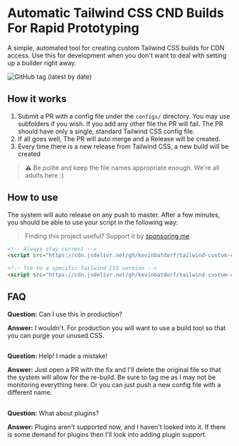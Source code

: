 # Automatic Tailwind CSS CND Builds For Rapid Prototyping

A simple, automated tool for creating custom Tailwind CSS builds for CDN access. Use this for development when you don't want to deal with setting up a builder right away.

![GitHub tag (latest by date)](https://img.shields.io/github/v/tag/KevinBatdorf/tailwind-custom-cdn?label=version&style=flat-square)

## How it works
1. Submit a PR with a config file under the `configs/` directory. You may use subfolders if you wish. If you add any other file the PR will fail. The PR should have only a single, standard Tailwind CSS config file.
2. If all goes well, The PR will auto merge and a Release will be created.
3. Every time there is a new release from Tailwind CSS, a new build will be created
> ⚠ Be polite and keep the file names appropriate enough. We're all adults here :)

## How to use
The system will auto release on any push to master. After a few minutes, you should be able to use your script in the following way:

> Finding this project useful? Support it by [sponsoring me](https://github.com/sponsors/KevinBatdorf).

```html
<!-- Always stay current -->
<script src="https://cdn.jsdelivr.net/gh/kevinbatdorf/tailwind-custom-cdn/builds/example.min.css"></script>

<!-- Tie to a specific Tailwind CSS version -->
<script src="https://cdn.jsdelivr.net/gh/kevinbatdorf/tailwind-custom-cdn@t1.8/builds/example.min.css"></script>
```


## FAQ
**Question:** Can I use this in production?

**Answer:** I wouldn't. For production you will want to use a build tool so that you can purge your unused CSS.

##
**Question:** Help! I made a mistake!

**Answer:** Just open a PR with the fix and I'll delete the original file so that the system will allow for the re-build. Be sure to tag me as I may not be monitoring everything here. Or you can just push a new config file with a different name.

##
**Question:** What about plugins?

**Answer:** Plugins aren't supported now, and I haven't looked into it. If there is some demand for plugins then I'll look into adding plugin support.
